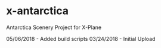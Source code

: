 # x-antarctica
Antarctica Scenery Project for X-Plane

05/06/2018 - Added build scripts
03/24/2018 - Initial Upload 
